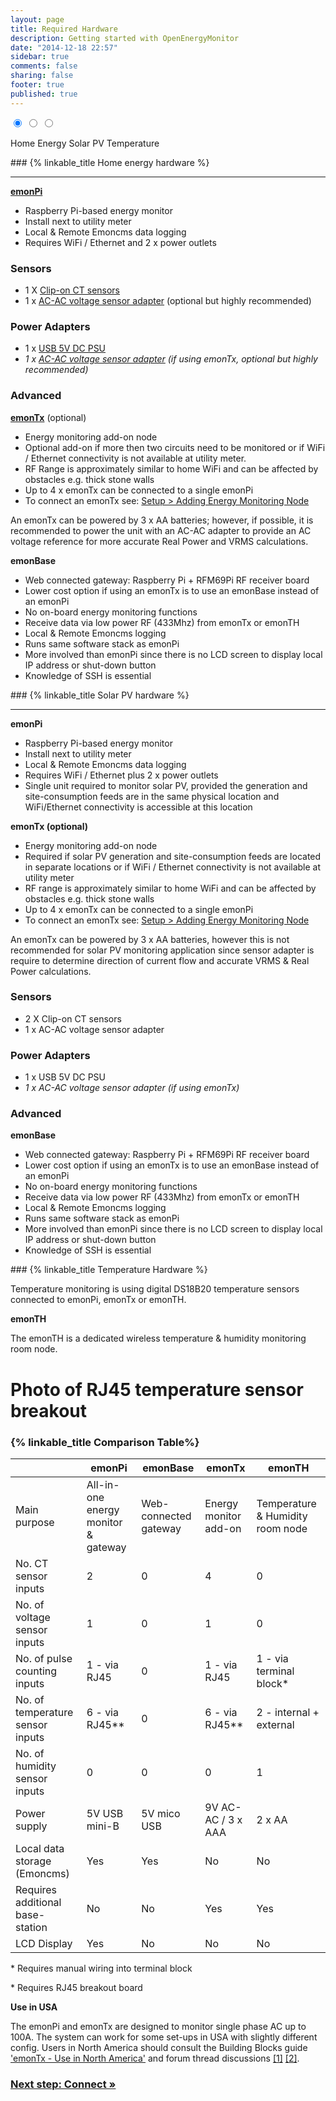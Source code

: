 ```yaml
---
layout: page
title: Required Hardware
description: Getting started with OpenEnergyMonitor
date: "2014-12-18 22:57"
sidebar: true
comments: false
sharing: false
footer: true
published: true
---
```


<div class='install-instructions-container' markdown='0'>
<input name='install-instructions' type='radio' id='home-energy-hardware' checked>
<input name='install-instructions' type='radio' id='solar-pv-hardware'>
<input name='install-instructions' type='radio' id='temperature-hardware'>

<label class='menu-selector energy' for='home-energy-hardware'>Home Energy</label>
<label class='menu-selector solarpv' for='solar-pv-hardware'>Solar PV</label>
<label class='menu-selector temperature' for='temperature-hardware'>Temperature</label>

<div class='install-instructions energy' markdown='1'>
### {% linkable_title Home energy hardware %}

___

**[emonPi](https://shop.openenergymonitor.com/emonpi-3/)**

- Raspberry Pi-based energy monitor
- Install next to utility meter
- Local & Remote Emoncms data logging
- Requires WiFi / Ethernet and 2 x power outlets

### Sensors

 - 1 X [Clip-on CT sensors](https://shop.openenergymonitor.com/100a-max-clip-on-current-sensor-ct/)
 - 1 x [AC-AC voltage sensor adapter](https://shop.openenergymonitor.com/components/) (optional but highly recommended)

### Power Adapters

 - 1 x [USB 5V DC PSU](https://shop.openenergymonitor.com/power-supplies/)
 - *1 x [AC-AC voltage sensor adapter](https://shop.openenergymonitor.com/power-supplies/) (if using emonTx, optional but highly recommended)*

### Advanced


**[emonTx](https://shop.openenergymonitor.com/emontx-v3-electricity-monitoring-transmitter-unit-433mhz/)** (optional)

- Energy monitoring add-on node
- Optional add-on if more then two circuits need to be monitored or if WiFi / Ethernet connectivity is not available at utility meter.
- RF Range is approximately similar to home WiFi and can be affected by obstacles e.g. thick stone walls
- Up to 4 x emonTx can be connected to a single emonPi
- To connect an emonTx see: [Setup > Adding Energy Monitoring Node](/setup/emontx)

<p class='note'>
An emonTx can be powered by 3 x AA batteries; however, if possible, it is recommended to power the unit with an AC-AC adapter to provide an AC voltage reference for more accurate Real Power and VRMS calculations.
</p>


**emonBase**

 -  Web connected gateway: Raspberry Pi + RFM69Pi RF receiver board
 -  Lower cost option if using an emonTx is to use an emonBase instead of an emonPi
 -  No on-board energy monitoring functions
 -  Receive data via low power RF (433Mhz) from emonTx or emonTH
 -  Local & Remote Emoncms logging
 -  Runs same software stack as emonPi
 -  More involved than emonPi since there is no LCD screen to display local IP address or shut-down button
 -  Knowledge of SSH is essential





</div> <!-- END HOME ENERGY -->
<div class='install-instructions solarpv' markdown='1'>
### {% linkable_title Solar PV hardware %}

___

**emonPi**

- Raspberry Pi-based energy monitor
- Install next to utility meter
- Local & Remote Emoncms data logging
- Requires WiFi / Ethernet plus 2 x power outlets
- Single unit required to monitor solar PV, provided the generation and site-consumption feeds are in the same physical location and WiFi/Ethernet connectivity is accessible at this location


**emonTx (optional)**

- Energy monitoring add-on node
- Required if solar PV generation and site-consumption feeds are located in separate locations or if WiFi / Ethernet connectivity is not available at utility meter
- RF range is approximately similar to home WiFi and can be affected by obstacles e.g. thick stone walls
- Up to 4 x emonTx can be connected to a single emonPi
- To connect an emonTx see: [Setup > Adding Energy Monitoring Node](/setup/emontx)

<p class='note'>
An emonTx can be powered by 3 x AA batteries, however this is not recommended for solar PV monitoring application since sensor adapter is require to determine direction of current flow and accurate VRMS & Real Power calculations.
</p>


### Sensors

 - 2 X Clip-on CT sensors
 - 1 x AC-AC voltage sensor adapter

### Power Adapters

 - 1 x USB 5V DC PSU
 - *1 x AC-AC voltage sensor adapter (if using emonTx)*

### Advanced

**emonBase**

 -  Web connected gateway: Raspberry Pi + RFM69Pi RF receiver board
 -  Lower cost option if using an emonTx is to use an emonBase instead of an emonPi
 -  No on-board energy monitoring functions
 -  Receive data via low power RF (433Mhz) from emonTx or emonTH
 -  Local & Remote Emoncms logging
 -  Runs same software stack as emonPi
 -  More involved than emonPi since there is no LCD screen to display local IP address or shut-down button
 -  Knowledge of SSH is essential





</div> <!-- END SOLAR PV -->
<div class='install-instructions temperature' markdown='1'>
### {% linkable_title Temperature Hardware %}





Temperature monitoring is using digital DS18B20 temperature sensors connected to emonPi, emonTx or emonTH.

**emonTH**

The emonTH is a dedicated wireless temperature & humidity monitoring room node.

# Photo of RJ45 temperature sensor breakout







</div> <!-- END TEMP -->


</div>



### {% linkable_title Comparison Table%}

|                                    | emonPi  | emonBase  | emonTx  | emonTH |
|---|---|---|---|---|
| Main purpose                      | All-in-one energy monitor & gateway| Web-connected gateway | Energy monitor add-on | Temperature & Humidity room node |
| No. CT sensor inputs               |  2  |    0      |    4    |    0   |
| No. of voltage sensor inputs       |  1  |    0      |    1    |    0   |
| No. of pulse counting inputs       |  1 - via RJ45 |    0      |    1 - via RJ45   |    1 -  via terminal block*  |
| No. of temperature sensor inputs   |  6 - via RJ45** |    0      |    6 - via RJ45**   |    2 - internal + external  |
| No. of humidity sensor inputs      |  0 | 0 | 0 | 1
| Power supply                       |  5V USB mini-B  | 5V mico USB | 9V AC-AC / 3 x AAA | 2 x AA |
| Local data storage (Emoncms)      |  Yes | Yes | No | No |
| Requires additional base-station | No | No | Yes | Yes
| LCD Display | Yes | No | No | No

\* Requires manual wiring into terminal block

\* Requires RJ45 breakout board


**Use in USA**

The emonPi and emonTx are designed to monitor single phase AC up to 100A. The system can work for some set-ups in USA with slightly different config. Users in North America should consult the Building Blocks guide ['emonTx - Use in North America'](http://openenergymonitor.org/emon/buildingblocks/EmonTx-in-North-America) and forum thread discussions [[1]](http://openenergymonitor.org/emon/node/711) [[2]](http://openenergymonitor.org/emon/node/3265).


### [Next step: Connect &raquo;](/setup/connect/)
